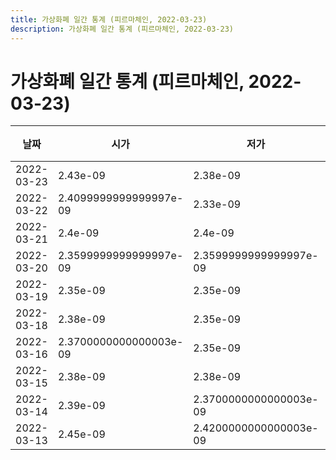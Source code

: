 ```yaml
---
title: 가상화폐 일간 통계 (피르마체인, 2022-03-23)
description: 가상화폐 일간 통계 (피르마체인, 2022-03-23)
---
```


가상화폐 일간 통계 (피르마체인, 2022-03-23)
===

|날짜|시가|저가|고가|종가|비고|
|--|--|--|--|--|--|
|2022-03-23|2.43e-09|2.38e-09|2.46e-09|2.4099999999999997e-09|    |
|2022-03-22|2.4099999999999997e-09|2.33e-09|2.4099999999999997e-09|2.33e-09|    |
|2022-03-21|2.4e-09|2.4e-09|2.4e-09|2.4e-09|    |
|2022-03-20|2.3599999999999997e-09|2.3599999999999997e-09|2.39e-09|2.3599999999999997e-09|    |
|2022-03-19|2.35e-09|2.35e-09|2.38e-09|2.3700000000000003e-09|    |
|2022-03-18|2.38e-09|2.35e-09|2.38e-09|2.35e-09|    |
|2022-03-16|2.3700000000000003e-09|2.35e-09|2.38e-09|2.38e-09|    |
|2022-03-15|2.38e-09|2.38e-09|2.38e-09|2.38e-09|    |
|2022-03-14|2.39e-09|2.3700000000000003e-09|2.4099999999999997e-09|2.4099999999999997e-09|    |
|2022-03-13|2.45e-09|2.4200000000000003e-09|2.46e-09|2.4200000000000003e-09|    |
